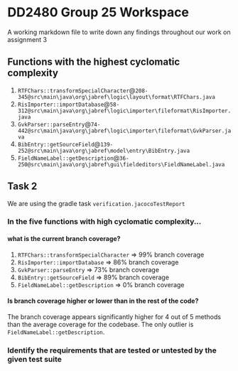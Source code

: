 # DD2480 Group 25 Workspace
A working markdown file to write down any findings throughout our work on assignment 3

## Functions with the highest cyclomatic complexity
1. `RTFChars::transformSpecialCharacter`@`208-345@src\main\java\org\jabref\logic\layout\format\RTFChars.java`
2. `RisImporter::importDatabase`@`58-312@src\main\java\org\jabref\logic\importer\fileformat\RisImporter.java`
3. `GvkParser::parseEntry`@`74-442@src\main\java\org\jabref\logic\importer\fileformat\GvkParser.java`
4. `BibEntry::getSourceField`@`139-252@src\main\java\org\jabref\model\entry\BibEntry.java`
5. `FieldNameLabel::getDescription`@`36-250@src\main\java\org\jabref\gui\fieldeditors\FieldNameLabel.java`


## Task 2
We are using the gradle task `verification.jacocoTestReport`
### In the five functions with high cyclomatic complexity...
#### what is the current branch coverage?
1. `RTFChars::transformSpecialCharacter` => 99% branch coverage
2. `RisImporter::importDatabase` => 86% branch coverage
3. `GvkParser::parseEntry` => 73% branch coverage
4. `BibEntry::getSourceField` => 89% branch coverage
5. `FieldNameLabel::getDescription` => 0% branch coverage

#### Is branch coverage higher or lower than in the rest of the code?
The branch coverage appears significantly higher for 4 out of 5 methods than the average coverage for the codebase. 
The only outlier is `FieldNameLabel::getDescription`. 

### Identify the requirements that are tested or untested by the given test suite



